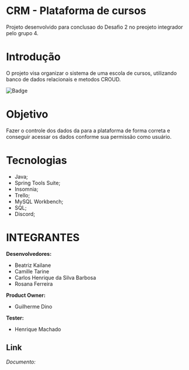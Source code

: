 # CRM - Plataforma de cursos 
Projeto desenvolvido para conclusao do Desafio 2 no preojeto integrador pelo grupo 4.

# Introdução
O projeto visa organizar o sistema de uma escola de cursos, utilizando banco de dados relacionais e metodos CROUD.

![Badge](https://img.shields.io/badge/status-active-brightgreen)


# Objetivo
Fazer o controle dos dados da para a plataforma de forma correta e conseguir acessar os dados conforme sua permissão como usuário. 

# Tecnologias 
* Java;
* Spring Tools Suite;
* Insomnia;
* Trello;
* MySQL Workbench;
* SQL;
* Discord;


# INTEGRANTES 

**Desenvolvedores:**
- Beatriz Kailane
- Camille Tarine
- Carlos Henrique da Silva Barbosa
- Rosana Ferreira

**Product Owner:**
- Guilherme Dino

**Tester:**
- Henrique Machado


## Link
*Documento:*
